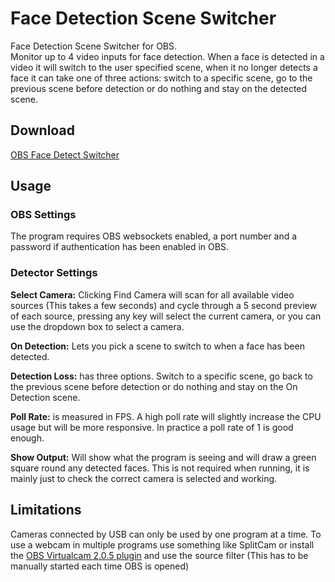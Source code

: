 # Face Detection Scene Switcher
 
 Face Detection Scene Switcher for OBS.  
 Monitor up to 4 video inputs for face detection. When a face is detected in a video it will switch to the user specified scene, when it no longer detects a face it can take one of three actions: switch to a specific scene, go to the previous scene before detection or do nothing and stay on the detected scene.
 
## Download
[OBS Face Detect Switcher](https://github.com/ElectricCandlelight/OBS-Camera-Auto-Scene-Change/raw/master/FaceDetect.zip)

## Usage
### OBS Settings
The program requires OBS websockets enabled, a port number and a password if authentication has been enabled in OBS.
 
### Detector Settings
**Select Camera:** Clicking Find Camera will scan for all available video sources (This takes a few seconds) and cycle through a 5 second preview of each source, pressing any key will select the current camera, or you can use the dropdown box to select a camera.

**On Detection:** Lets you pick a scene to switch to when a face has been detected.

**Detection Loss:** has three options. Switch to a specific scene, go back to the previous scene before detection or do nothing and stay on the On Detection scene.
 
**Poll Rate:** is measured in FPS. A high poll rate will slightly increase the CPU usage but will be more responsive. In practice a poll rate of 1 is good enough.  
 
**Show Output:** Will show what the program is seeing and will draw a green square round any detected faces. This is not required when running, it is mainly just to check the correct camera is selected and working.

## Limitations

Cameras connected by USB can only be used by one program at a time. To use a webcam in multiple programs use something like SplitCam or install the [OBS Virtualcam 2.0.5 plugin](https://obsproject.com/forum/resources/obs-virtualcam.949/) and use the source filter (This has to be manually started each time OBS is opened)
